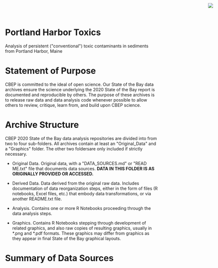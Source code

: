 # Portland Harbor Toxics

<img
    src="https://www.cascobayestuary.org/wp-content/uploads/2014/04/logo_sm.jpg"
    style="position:absolute;top:10px;right:50px;" />

Analysis of persistent ("conventional") toxic contaminants in sediments from Portland Harbor, Maine

# Statement of Purpose
CBEP is committed to the ideal of open science.  Our State of the Bay data archives ensure the science underlying the 2020 State of the Bay report is documented and reproducible by others. The purpose of these archives is to release raw data and data analysis code whenever possible to allow others to review, critique, learn from, and build upon CBEP science. 

# Archive Structure
 CBEP 2020 State of the Bay data analysis repositories are divided into from two to four sub-folders.  All archives contain at least an "Original_Data" and a "Graphics" folder.  The other two foldersare only included if strictly necessary. 

- Original Data.  Original data, with a "DATA_SOURCES.md" or "READ ME.txt" file that documents data sources.
**DATA IN THIS FOLDER IS AS ORIGINALLY PROVIDED OR ACCESSED.** 

- Derived Data.  Data derived from the original raw data.  Includes documentation of data reorganization steps, either in the form of files (R notebooks, Excel files, etc.) that embody data transformations, or via another README.txt file.  
- Analysis.  Contains one or more R Notebooks proceeding through the data analysis steps.  
- Graphics.  Contains R Notebooks stepping through development of related graphics, and also raw copies of resulting graphics, usually in \*.png and \*.pdf formats.  These graphics may differ from graphics as they appear in final State of the Bay graphical layouts.  

# Summary of Data Sources
